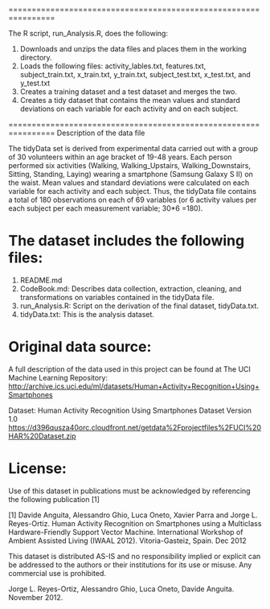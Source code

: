 ================================================================
The R script, run_Analysis.R, does the following:1. Downloads and unzips the data files and places them in the working directory.2. Loads the following files: activity_lables.txt, features.txt, subject_train.txt, x_train.txt, y_train.txt, subject_test.txt, x_test.txt, and y_test.txt3. Creates a training dataset and a test dataset and merges the two.4. Creates a tidy dataset that contains the mean values and standard deviations on each variable for each activity and on each subject.
================================================================Description of the data fileThe tidyData set is derived from experimental data carried out with a group of 30 volunteers within an age bracket of 19-48 years.  Each person performed six activities (Walking, Walking_Upstairs, Walking_Downstairs, Sitting, Standing, Laying) wearing a smartphone (Samsung Galaxy S II) on the waist. Mean values and standard deviations were calculated on each variable for each activity and each subject. Thus, the tidyData file contains a total of 180 observations on each of 69 variables (or 6 activity values per each subject per each measurement variable; 30*6 =180). The dataset includes the following files:=========================================1. README.md2. CodeBook.md: Describes data collection, extraction, cleaning, and transformations   on variables contained in the tidyData file.3. run_Analysis.R: Script on the derivation of the final dataset, tidyData.txt.4. tidyData.txt: This is the analysis dataset.Original data source:===============================A full description of the data used in this project can be found at The UCI Machine Learning Repository: http://archive.ics.uci.edu/ml/datasets/Human+Activity+Recognition+Using+SmartphonesDataset: Human Activity Recognition Using Smartphones Dataset Version 1.0https://d396qusza40orc.cloudfront.net/getdata%2Fprojectfiles%2FUCI%20HAR%20Dataset.zipLicense:========Use of this dataset in publications must be acknowledged by referencing the following publication [1] [1] Davide Anguita, Alessandro Ghio, Luca Oneto, Xavier Parra and Jorge L. Reyes-Ortiz. Human Activity Recognition on Smartphones using a Multiclass Hardware-Friendly Support Vector Machine. International Workshop of Ambient Assisted Living (IWAAL 2012). Vitoria-Gasteiz, Spain. Dec 2012This dataset is distributed AS-IS and no responsibility implied or explicit can be addressed to the authors or their institutions for its use or misuse. Any commercial use is prohibited.Jorge L. Reyes-Ortiz, Alessandro Ghio, Luca Oneto, Davide Anguita. November 2012.